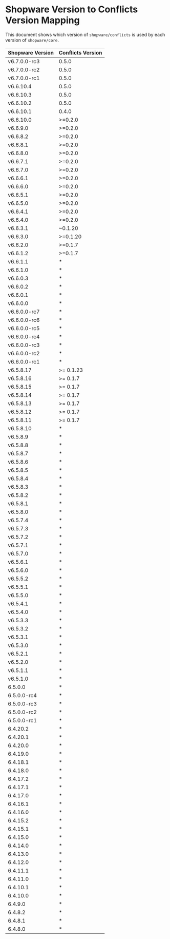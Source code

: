 # Shopware Version to Conflicts Version Mapping

This document shows which version of `shopware/conflicts` is used by each version of `shopware/core`.

| Shopware Version | Conflicts Version |
|-----------------|-------------------|
| v6.7.0.0-rc3 | 0.5.0 |
| v6.7.0.0-rc2 | 0.5.0 |
| v6.7.0.0-rc1 | 0.5.0 |
| v6.6.10.4 | 0.5.0 |
| v6.6.10.3 | 0.5.0 |
| v6.6.10.2 | 0.5.0 |
| v6.6.10.1 | 0.4.0 |
| v6.6.10.0 | >=0.2.0 |
| v6.6.9.0 | >=0.2.0 |
| v6.6.8.2 | >=0.2.0 |
| v6.6.8.1 | >=0.2.0 |
| v6.6.8.0 | >=0.2.0 |
| v6.6.7.1 | >=0.2.0 |
| v6.6.7.0 | >=0.2.0 |
| v6.6.6.1 | >=0.2.0 |
| v6.6.6.0 | >=0.2.0 |
| v6.6.5.1 | >=0.2.0 |
| v6.6.5.0 | >=0.2.0 |
| v6.6.4.1 | >=0.2.0 |
| v6.6.4.0 | >=0.2.0 |
| v6.6.3.1 | ~0.1.20 |
| v6.6.3.0 | >=0.1.20 |
| v6.6.2.0 | >=0.1.7 |
| v6.6.1.2 | >=0.1.7 |
| v6.6.1.1 | * |
| v6.6.1.0 | * |
| v6.6.0.3 | * |
| v6.6.0.2 | * |
| v6.6.0.1 | * |
| v6.6.0.0 | * |
| v6.6.0.0-rc7 | * |
| v6.6.0.0-rc6 | * |
| v6.6.0.0-rc5 | * |
| v6.6.0.0-rc4 | * |
| v6.6.0.0-rc3 | * |
| v6.6.0.0-rc2 | * |
| v6.6.0.0-rc1 | * |
| v6.5.8.17 | >= 0.1.23 |
| v6.5.8.16 | >= 0.1.7 |
| v6.5.8.15 | >= 0.1.7 |
| v6.5.8.14 | >= 0.1.7 |
| v6.5.8.13 | >= 0.1.7 |
| v6.5.8.12 | >= 0.1.7 |
| v6.5.8.11 | >= 0.1.7 |
| v6.5.8.10 | * |
| v6.5.8.9 | * |
| v6.5.8.8 | * |
| v6.5.8.7 | * |
| v6.5.8.6 | * |
| v6.5.8.5 | * |
| v6.5.8.4 | * |
| v6.5.8.3 | * |
| v6.5.8.2 | * |
| v6.5.8.1 | * |
| v6.5.8.0 | * |
| v6.5.7.4 | * |
| v6.5.7.3 | * |
| v6.5.7.2 | * |
| v6.5.7.1 | * |
| v6.5.7.0 | * |
| v6.5.6.1 | * |
| v6.5.6.0 | * |
| v6.5.5.2 | * |
| v6.5.5.1 | * |
| v6.5.5.0 | * |
| v6.5.4.1 | * |
| v6.5.4.0 | * |
| v6.5.3.3 | * |
| v6.5.3.2 | * |
| v6.5.3.1 | * |
| v6.5.3.0 | * |
| v6.5.2.1 | * |
| v6.5.2.0 | * |
| v6.5.1.1 | * |
| v6.5.1.0 | * |
| 6.5.0.0 | * |
| 6.5.0.0-rc4 | * |
| 6.5.0.0-rc3 | * |
| 6.5.0.0-rc2 | * |
| 6.5.0.0-rc1 | * |
| 6.4.20.2 | * |
| 6.4.20.1 | * |
| 6.4.20.0 | * |
| 6.4.19.0 | * |
| 6.4.18.1 | * |
| 6.4.18.0 | * |
| 6.4.17.2 | * |
| 6.4.17.1 | * |
| 6.4.17.0 | * |
| 6.4.16.1 | * |
| 6.4.16.0 | * |
| 6.4.15.2 | * |
| 6.4.15.1 | * |
| 6.4.15.0 | * |
| 6.4.14.0 | * |
| 6.4.13.0 | * |
| 6.4.12.0 | * |
| 6.4.11.1 | * |
| 6.4.11.0 | * |
| 6.4.10.1 | * |
| 6.4.10.0 | * |
| 6.4.9.0 | * |
| 6.4.8.2 | * |
| 6.4.8.1 | * |
| 6.4.8.0 | * |
